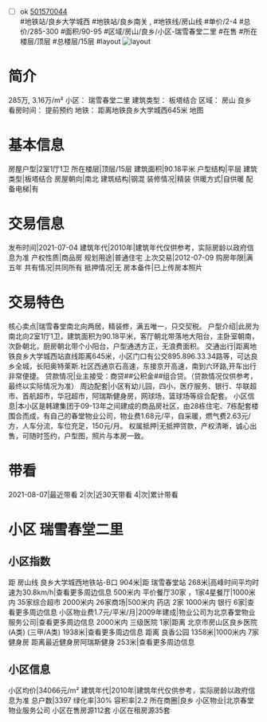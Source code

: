 - [ ] ok [501570044](https://bj.5i5j.com/ershoufang/501570044.html)  
 #地铁站/良乡大学城西 #地铁站/良乡南关 ,  #地铁线/房山线
#单价/2-4 #总价/285-300 #面积/90-95   #区域/房山/良乡/小区-瑞雪春堂二里 #在售 #所在楼层/顶层 #总楼层/15层 #layout 
![layout](http://image2a.5i5j.com/bdir/layout/292490.jpg_P5.jpg) 
# 简介 
 285万,  3.16万/m² 
小区： 瑞雪春堂二里
建筑类型： 板塔结合
区域： 房山 良乡
看房时间： 提前预约
地铁： 距离地铁良乡大学城西645米 地图
# 基本信息 
 房屋户型|2室1厅1卫
所在楼层|顶层/15层
建筑面积|90.18平米
户型结构|平层
建筑类型|板塔结合
房屋朝向|南北
建筑结构|钢混
装修情况|精装
供暖方式|自供暖
配备电梯|有
# 交易信息 
 发布时间|2021-07-04
建筑年代|2010年|建筑年代仅供参考，实际房龄以政府信息为准
产权性质|商品房
规划用途|普通住宅
上次交易|2012-07-09
购房年限|满五年
共有情况|共同所有
抵押情况|无
房本备件|已上传房本照片
# 交易特色 
 核心卖点|瑞雪春堂南北向两居，精装修，满五唯一，只交契税。
户型介绍|此房为南北向2室1厅1卫，建筑面积为90.18平米，客厅朝北带落地大阳台，主卧室朝南，次卧朝北，厨房朝北带个小阳台，户型通透方正，无浪费面积。
交通出行|距离地铁良乡大学城西站直线距离645米，小区门口有公交895.896.33.34路等，可达良乡全城，长阳奥特莱斯.社区西通京石高速，东接京开高速，南到六环路,开车出行非常便捷。
贷款情况|业主接受：商贷##公积金##组合贷。（贷款情况仅供参考，最终以实际情况为准）
周边配套|小区有幼儿园，四小，医疗服务、银行、华联超市、首航超市，华冠超市，阿瑞斯健身房，网球场，篮球场等综合配套。
小区信息|本小区是韩建集团于09-13年之间建成的商品房社区，由28栋住宅、7栋配套楼围合而成，有自己的春堂物业公司，物业费1.68元/平，自采暖，燃气费2.63元/方，人车分流，车位充足，150元/月。
权属抵押|无抵押贷款，产权清晰，诚心出售，可随时签约，户型图，照片与本房一致。
# 带看 
 2021-08-07|最近带看	 2|次|近30天带看	 4|次|累计带看
# 小区 瑞雪春堂二里
## 小区指数 
 距 房山线 良乡大学城西地铁站-B口 904米|距 瑞雪春堂站 268米|高峰时间平均时速为30.8km/h|查看更多周边信息
500米内 平价餐厅30家 ，1家4星餐厅|1000米内 35家综合超市
2000米内 26家商场|500米内 药店 2家
1000米内 银行 6家|查看更多周边信息
小区物业费1.7元/平米/月|2009年建成|物业公司为北京春堂物业服务公司|查看更多周边信息
2000米内 三级医院 1家|距离 北京市房山区良乡医院(A类) (三甲/A类) 1938米|查看更多周边信息
距离 良香公园 1358米|1000米内 7家 健身房
距离最近健身房阿瑞斯健身 253米|查看更多周边信息
## 小区信息 
 小区均价|34066元/m²
建筑年代|2010年|建筑年代仅供参考，实际房龄以政府信息为准
总户数|3397
绿化率|30%
容积率|2.2
所在商圈|良乡
小区物业|北京春堂物业服务公司
小区在售房源112套
小区在租房源35套
